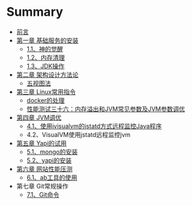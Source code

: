 # Summary

* [前言](README.md)
* [第一章  基础服务的安装](di-yi-zhang.md)
  * [1.1、神的觉醒](/docs/oper/cmd/netstat-oper.md)
  * [1.2、内存清理](/docs/oper/sonar/study.md)
  * [1.3、JDK操作](docs/oper/cmd/13jdkcao-zuo.md)
* [第二章 架构设计方法论](shou-dao.md)
  * [五视图法](/docs/structure/design.md)
* [第三章 Linux常用指令](linuxchang-yong-zhi-ling.md)
  * [docker的处理](linuxchang-yong-zhi-ling/shou-dao.md)
  * [性能测试三十六：内存溢出和JVM常见参数及JVM参数调优](/linux-ivm-tuning.md)
* [第四章 JVM调优](di-si-zhang-jvm-diao-you.md)
  * [4.1、使用jvisualvm的jstatd方式远程监控Java程序](413001-shi-yong-jvisualvm-de-jstatd-fang-shi-yuan-cheng-jian-kong-java-cheng-xu.md)
  * 4.2、VisualVM使用jstatd远程监控jvm
* [第五章 Yapi的试用](di-wu-zhang-yapi-de-shi-yong.md)
  * [5.1、mongo的安装](di-wu-zhang-yapi-de-shi-yong/mongode-an-zhuang.md)
  * [5.2、yapi的安装](di-wu-zhang-yapi-de-shi-yong/yapide-an-zhuang.md)
* [第六章 网站性能压测](di-liu-zhang-wang-zhan-xing-neng-ya-ce.md)
  * [6.1、ab工具的使用](di-liu-zhang-wang-zhan-xing-neng-ya-ce/61abgong-ju-de-shi-yong.md)
* 第七章  Git常规操作
  * [7.1、Git命令](gitming-ling.md)

